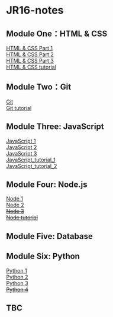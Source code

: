 # JR16-notes

## Module One：HTML & CSS
[HTML & CSS Part 1](./HTML&CSS/HTML&CSS_1.md)<br>
[HTML & CSS Part 2](./HTML&CSS/HTML&CSS_2.md)<br>
[HTML & CSS Part 3](./HTML&CSS/HTML&CSS_3.md)<br>
[HTML & CSS tutorial](./HTML&CSS/HTML&CSS_tutorial.md)<br>

## Module Two：Git
[Git](./Git/Git.md)<br>
[Git tutorial](./Git/Git_tutorial.md)<br>

## Module Three: JavaScript
[JavaScript 1](./JavaScript/JavaScript_1.md)<br>
[JavaScript 2](./JavaScript/JavaScript_2.md)<br>
[JavaScript 3](./JavaScript/JavaScript_3.md)<br>
[JavaScript_tutorial_1](./JavaScript/JavaScript_tutorial_1.md)<br>
[JavaScript_tutorial_2](./JavaScript/JavaScript_tutorial_2.md)<br>

## Module Four: Node.js
[Node 1](./Nodejs/Node_1.md)<br>
[Node 2](./Nodejs/Node_2.md)<br>
~~[Node 3](./Nodejs/Node_3.md)<br>~~
~~[Node tutorial](./Nodejes/Node_tutorial.md)<br>~~

## Module Five: Database

## Module Six: Python
[Python 1](./Python/Python_1.md)<br>
[Python 2](./Python/Python_2.md)<br>
[Python 3](./Python/Python_3.md)<br>
~~[Python 4](./Python/Python_4.md)<br>~~

## TBC